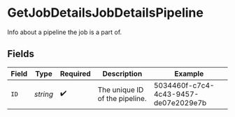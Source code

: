 # GetJobDetailsJobDetailsPipeline

Info about a pipeline the job is a part of.


## Fields

| Field                                | Type                                 | Required                             | Description                          | Example                              |
| ------------------------------------ | ------------------------------------ | ------------------------------------ | ------------------------------------ | ------------------------------------ |
| `ID`                                 | *string*                             | :heavy_check_mark:                   | The unique ID of the pipeline.       | 5034460f-c7c4-4c43-9457-de07e2029e7b |